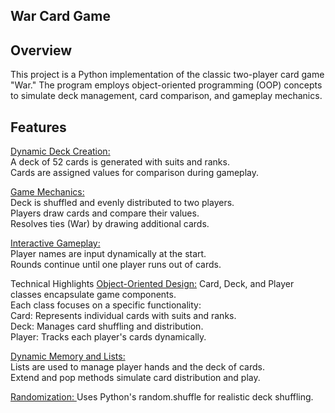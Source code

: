 ## **War Card Game**
 ## **Overview** 
This project is a Python implementation of the classic two-player card game "War." The program employs object-oriented programming (OOP) concepts to simulate deck management, card comparison, and gameplay mechanics.

## **Features**
<ins>Dynamic Deck Creation:</ins><br>
A deck of 52 cards is generated with suits and ranks.<br>
Cards are assigned values for comparison during gameplay.<br>

<ins>Game Mechanics: </ins><br>
Deck is shuffled and evenly distributed to two players.<br>
Players draw cards and compare their values.<br>
Resolves ties (War) by drawing additional cards.<br>

<ins>Interactive Gameplay:</ins><br>
Player names are input dynamically at the start.<br>
Rounds continue until one player runs out of cards.<br>

Technical Highlights
<ins>Object-Oriented Design:</ins>
Card, Deck, and Player classes encapsulate game components.<br>
Each class focuses on a specific functionality:<br>
Card: Represents individual cards with suits and ranks.<br>
Deck: Manages card shuffling and distribution.<br>
Player: Tracks each player's cards dynamically.<br>

<ins>Dynamic Memory and Lists:</ins><br>
Lists are used to manage player hands and the deck of cards.<br>
Extend and pop methods simulate card distribution and play.<br>

<ins>Randomization: </ins>Uses Python's random.shuffle for realistic deck shuffling.
